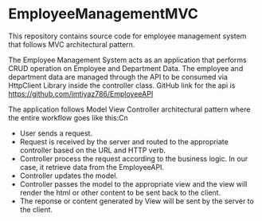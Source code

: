 # EmployeeManagementMVC
This repository contains source code for employee management system that follows MVC architectural pattern.

The Employee Management System acts as an application that performs CRUD operation on Employee and Department Data.
The employee and department data are managed through the API to be consumed via HttpClient Library inside the controller class.
GitHub link for the api is https://github.com/imtiyaz786/EmployeeAPI

The application follows Model View Controller architectural pattern where the entire workflow goes like this:Cn
  - User sends a request.
  - Request is received by the server and routed to the appropriate controller based on the URL and HTTP verb.
  - Controller process the request according to the business logic. In our case, it retrieve data from the EmployeeAPI.
  - Controller updates the model.
  - Controller passes the model to the appropriate view and the view will render the html or other content to be sent back to the client.
  - The reponse or content generated by View will be sent by the server to the client.
